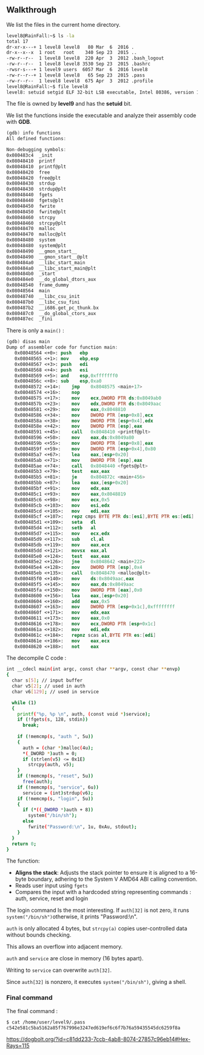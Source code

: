 ## Walkthrough

We list the files in the current home directory.

```bash
level8@RainFall:~$ ls -la
total 17
dr-xr-x---+ 1 level8 level8   80 Mar  6  2016 .
dr-x--x--x  1 root   root    340 Sep 23  2015 ..
-rw-r--r--  1 level8 level8  220 Apr  3  2012 .bash_logout
-rw-r--r--  1 level8 level8 3530 Sep 23  2015 .bashrc
-rwsr-s---+ 1 level9 users  6057 Mar  6  2016 level8
-rw-r--r--+ 1 level8 level8   65 Sep 23  2015 .pass
-rw-r--r--  1 level8 level8  675 Apr  3  2012 .profile
level8@RainFall:~$ file level8
level8: setuid setgid ELF 32-bit LSB executable, Intel 80386, version 1 (SYSV), dynamically linked (uses shared libs), for GNU/Linux 2.6.24, BuildID[sha1]=0x3067a180acabc94d328ab89f0a5a914688bf67ab, not stripped

```

The file is owned by **level9** and has the **setuid** bit.

We list the functions inside the executable and analyze their assembly code with **GDB**.

```nasm
(gdb) info functions
All defined functions:

Non-debugging symbols:
0x080483c4  _init
0x08048410  printf
0x08048410  printf@plt
0x08048420  free
0x08048420  free@plt
0x08048430  strdup
0x08048430  strdup@plt
0x08048440  fgets
0x08048440  fgets@plt
0x08048450  fwrite
0x08048450  fwrite@plt
0x08048460  strcpy
0x08048460  strcpy@plt
0x08048470  malloc
0x08048470  malloc@plt
0x08048480  system
0x08048480  system@plt
0x08048490  __gmon_start__
0x08048490  __gmon_start__@plt
0x080484a0  __libc_start_main
0x080484a0  __libc_start_main@plt
0x080484b0  _start
0x080484e0  __do_global_dtors_aux
0x08048540  frame_dummy
0x08048564  main
0x08048740  __libc_csu_init
0x080487b0  __libc_csu_fini
0x080487b2  __i686.get_pc_thunk.bx
0x080487c0  __do_global_ctors_aux
0x080487ec  _fini
```

There is only a `main()` :

```nasm
(gdb) disas main
Dump of assembler code for function main:
   0x08048564 <+0>:	push   ebp
   0x08048565 <+1>:	mov    ebp,esp
   0x08048567 <+3>:	push   edi
   0x08048568 <+4>:	push   esi
   0x08048569 <+5>:	and    esp,0xfffffff0
   0x0804856c <+8>:	sub    esp,0xa0
   0x08048572 <+14>:	jmp    0x8048575 <main+17>
   0x08048574 <+16>:	nop
   0x08048575 <+17>:	mov    ecx,DWORD PTR ds:0x8049ab0
   0x0804857b <+23>:	mov    edx,DWORD PTR ds:0x8049aac
   0x08048581 <+29>:	mov    eax,0x8048810
   0x08048586 <+34>:	mov    DWORD PTR [esp+0x8],ecx
   0x0804858a <+38>:	mov    DWORD PTR [esp+0x4],edx
   0x0804858e <+42>:	mov    DWORD PTR [esp],eax
   0x08048591 <+45>:	call   0x8048410 <printf@plt>
   0x08048596 <+50>:	mov    eax,ds:0x8049a80
   0x0804859b <+55>:	mov    DWORD PTR [esp+0x8],eax
   0x0804859f <+59>:	mov    DWORD PTR [esp+0x4],0x80
   0x080485a7 <+67>:	lea    eax,[esp+0x20]
   0x080485ab <+71>:	mov    DWORD PTR [esp],eax
   0x080485ae <+74>:	call   0x8048440 <fgets@plt>
   0x080485b3 <+79>:	test   eax,eax
   0x080485b5 <+81>:	je     0x804872c <main+456>
   0x080485bb <+87>:	lea    eax,[esp+0x20]
   0x080485bf <+91>:	mov    edx,eax
   0x080485c1 <+93>:	mov    eax,0x8048819
   0x080485c6 <+98>:	mov    ecx,0x5
   0x080485cb <+103>:	mov    esi,edx
   0x080485cd <+105>:	mov    edi,eax
   0x080485cf <+107>:	repz cmps BYTE PTR ds:[esi],BYTE PTR es:[edi]
   0x080485d1 <+109>:	seta   dl
   0x080485d4 <+112>:	setb   al
   0x080485d7 <+115>:	mov    ecx,edx
   0x080485d9 <+117>:	sub    cl,al
   0x080485db <+119>:	mov    eax,ecx
   0x080485dd <+121>:	movsx  eax,al
   0x080485e0 <+124>:	test   eax,eax
   0x080485e2 <+126>:	jne    0x8048642 <main+222>
   0x080485e4 <+128>:	mov    DWORD PTR [esp],0x4
   0x080485eb <+135>:	call   0x8048470 <malloc@plt>
   0x080485f0 <+140>:	mov    ds:0x8049aac,eax
   0x080485f5 <+145>:	mov    eax,ds:0x8049aac
   0x080485fa <+150>:	mov    DWORD PTR [eax],0x0
   0x08048600 <+156>:	lea    eax,[esp+0x20]
   0x08048604 <+160>:	add    eax,0x5
   0x08048607 <+163>:	mov    DWORD PTR [esp+0x1c],0xffffffff
   0x0804860f <+171>:	mov    edx,eax
   0x08048611 <+173>:	mov    eax,0x0
   0x08048616 <+178>:	mov    ecx,DWORD PTR [esp+0x1c]
   0x0804861a <+182>:	mov    edi,edx
   0x0804861c <+184>:	repnz scas al,BYTE PTR es:[edi]
   0x0804861e <+186>:	mov    eax,ecx
   0x08048620 <+188>:	not    eax
```

The decompile C code :

```bash
int __cdecl main(int argc, const char **argv, const char **envp)
{
  char s[5]; // input buffer
  char v5[2]; // used in auth
  char v6[129]; // used in service

  while (1)
  {
    printf("%p, %p \n", auth, (const void *)service);
    if (!fgets(s, 128, stdin))
      break;
    
    if (!memcmp(s, "auth ", 5u))
    {
      auth = (char *)malloc(4u);
      *(_DWORD *)auth = 0;
      if (strlen(v5) <= 0x1E)
        strcpy(auth, v5);
    }
    if (!memcmp(s, "reset", 5u))
      free(auth);
    if (!memcmp(s, "service", 6u))
      service = (int)strdup(v6);
    if (!memcmp(s, "login", 5u))
    {
      if (*((_DWORD *)auth + 8))
        system("/bin/sh");
      else
        fwrite("Password:\n", 1u, 0xAu, stdout);
    }
  }
  return 0;
}
```

The function: 

- **Aligns the stack**: Adjusts the stack pointer to ensure it is aligned to a 16-byte boundary, adhering to the System V AMD64 ABI calling convention.
- Reads user input using `fgets`
- Compares the input with a hardcoded string representing commands : auth, service, reset and login

The login command Is the most interesting. If `auth[32]` is not zero, it runs `system("/bin/sh")`otherwise, it prints "Password:\n".

`auth` is only allocated 4 bytes, but `strcpy(a)` copies user-controlled data without bounds checking.

This allows an overflow into adjacent memory.

`auth` and `service` are close in memory (16 bytes apart).

Writing to `service` can overwrite `auth[32]`.

Since `auth[32]` is nonzero, it executes `system("/bin/sh")`, giving a shell.

### Final command

The final command : 

```bash
$ cat /home/user/level9/.pass
c542e581c5ba5162a85f767996e3247ed619ef6c6f7b76a59435545dc6259f8a
```

https://dogbolt.org/?id=c81dd233-7ccb-4ab8-8074-27857c96eb14#Hex-Rays=115
